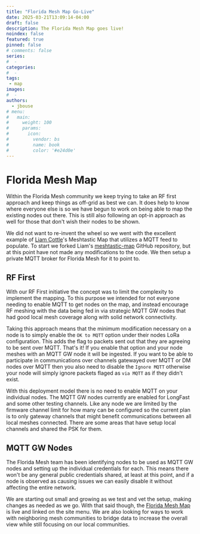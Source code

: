 ```yaml
---
title: "Florida Mesh Map Go-Live"
date: 2025-03-21T13:09:14-04:00
draft: false
description: The Florida Mesh Map goes live!
noindex: false
featured: true
pinned: false
# comments: false
series:
#  - 
categories:
#  - 
tags:
 - map
images:
#  - 
authors:
  - jbouse
# menu:
#   main:
#     weight: 100
#     params:
#       icon:
#         vendor: bs
#         name: book
#         color: '#e24d0e'
---
```


# Florida Mesh Map

Within the Florida Mesh community we keep trying to take an RF first approach and keep things as off-grid as best we can. It does help to know where everyone else is so we have begun to work on being able to map the existing nodes out there. This is still also following an opt-in approach as well for those that don't wish their nodes to be shown.

We did not want to re-invent the wheel so we went with the excellent example of [Liam Cottle][MESHMAP]'s Meshtastic Map that utilizes a MQTT feed to populate. To start we forked Liam's [meshtastic-map][GITHUB] GitHub repository, but at this point have not made any modifications to the code. We then setup a private MQTT broker for Florida Mesh for it to point to.

## RF First

With our RF First initiative the concept was to limit the complexity to implement the mapping. To this purpose we intended for not everyone needing to enable MQTT to get nodes on the map, and instead encourage RF meshing with the data being fed in via strategic MQTT GW nodes that had good local mesh coverage along with solid network connectivity.

Taking this approach means that the minimum modification necessary on a node is to simply enable the `OK to MQTT` option under their nodes LoRa configuration. This adds the flag to packets sent out that they are agreeing to be sent over MQTT. That's it! If you enable that option and your node meshes with an MQTT GW node it will be ingested. If you want to be able to participate in communications over channels gatewayed over MQTT or DM nodes over MQTT then you also need to disable the `Ignore MQTT` otherwise your node will simply ignore packets flaged as `via MQTT` as if they didn't exist.

With this deployment model there is no need to enable MQTT on your individual nodes. The MQTT GW nodes currently are enabled for LongFast and some other testing channels. Like any node we are limited by the firmware channel limit for how many can be configured so the current plan
is to only gateway channels that might benefit communications between all local meshes connected. There are some areas that have setup local channels and shared the PSK for them.

## MQTT GW Nodes

The Florida Mesh team has been identifying nodes to be used as MQTT GW nodes and setting up the individual credentials for each. This means there won't be any general public credentials shared, at least at this point, and if a node is observed as causing issues we can easily disable it without affecting the entire network.

We are starting out small and growing as we test and vet the setup, making changes as needed as we go. With that said though, the [Florida Mesh Map][FLMESHMAP] is live and linked on the site menu. We are also looking for ways to work with neighboring mesh communities to bridge data to increase the overall view while still focusing on our local communities.

[MESHMAP]: https://meshtastic.liamcottle.net/ "Liam Cottle's Meshtastic Map"
[GITHUB]: https://github.com/liamcottle/meshtastic-map "Liam Cottle - Meshtastic Map - GitHub"
[FLMESHMAP]: https://map.areyoumeshingwith.us "Florida Mesh Map"
